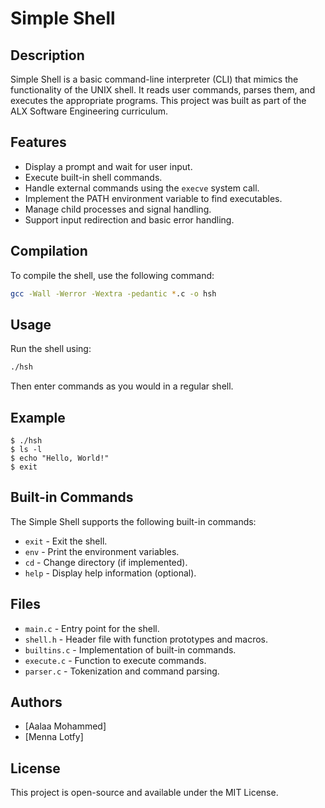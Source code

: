 # Simple Shell

## Description
Simple Shell is a basic command-line interpreter (CLI) that mimics the functionality of the UNIX shell. It reads user commands, parses them, and executes the appropriate programs. This project was built as part of the ALX Software Engineering curriculum.

## Features
- Display a prompt and wait for user input.
- Execute built-in shell commands.
- Handle external commands using the `execve` system call.
- Implement the PATH environment variable to find executables.
- Manage child processes and signal handling.
- Support input redirection and basic error handling.

## Compilation
To compile the shell, use the following command:
```sh
gcc -Wall -Werror -Wextra -pedantic *.c -o hsh
```

## Usage
Run the shell using:
```sh
./hsh
```
Then enter commands as you would in a regular shell.

## Example
```
$ ./hsh
$ ls -l
$ echo "Hello, World!"
$ exit
```

## Built-in Commands
The Simple Shell supports the following built-in commands:
- `exit` - Exit the shell.
- `env` - Print the environment variables.
- `cd` - Change directory (if implemented).
- `help` - Display help information (optional).

## Files
- `main.c` - Entry point for the shell.
- `shell.h` - Header file with function prototypes and macros.
- `builtins.c` - Implementation of built-in commands.
- `execute.c` - Function to execute commands.
- `parser.c` - Tokenization and command parsing.

## Authors
- [Aalaa Mohammed]
- [Menna Lotfy]

## License
This project is open-source and available under the MIT License.


